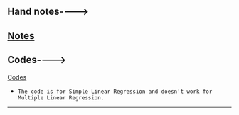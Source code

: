 Hand notes---->
---
[Notes](https://drive.google.com/file/d/1iMdBX-epZBVLGvgHyOmXg4tgN--uUJIz/view?usp=sharing)
---
Codes---->
---
[Codes](https://github.com/AbuTaher003/Machine-Learning-ML/blob/main/Code/51_Simple_Linear_Regression_P-02.ipynb)

- ```The code is for Simple Linear Regression and doesn't work for Multiple Linear Regression.```
---
